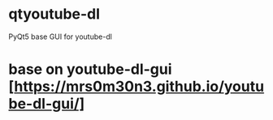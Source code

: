 # qtyoutube-dl
PyQt5 base GUI for youtube-dl

# base on youtube-dl-gui [https://mrs0m30n3.github.io/youtube-dl-gui/]

